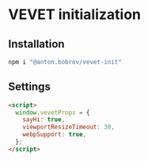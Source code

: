 # VEVET initialization

## Installation

```bash
npm i "@anton.bobrov/vevet-init"
```

## Settings

```html
<script>
  window.vevetProps = {
    sayHi: true,
    viewportResizeTimeout: 30,
    webpSupport: true,
  };
</script>
```